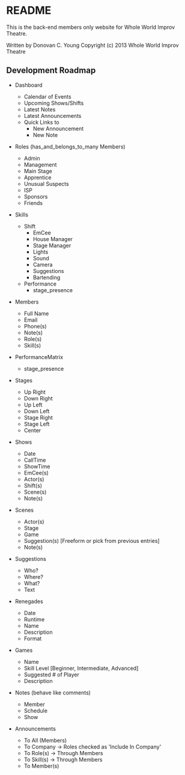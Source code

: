 README
======

This is the back-end members only website for Whole World Improv Theatre.

Written by Donovan C. Young
Copyright (c) 2013 Whole World Improv Theatre

Development Roadmap
-------------------

- Dashboard
  - Calendar of Events
  - Upcoming Shows/Shifts
  - Latest Notes
  - Latest Announcements
  - Quick Links to
    - New Announcement
    - New Note

- Roles (has_and_belongs_to_many Members)
  - Admin
  - Management
  - Main Stage
  - Apprentice
  - Unusual Suspects
  - ISP
  - Sponsors
  - Friends

- Skills
  - Shift
    - EmCee
    - House Manager
    - Stage Manager
    - Lights
    - Sound
    - Camera
    - Suggestions
    - Bartending
  - Performance
    - stage_presence

- Members
  - Full Name
  - Email
  - Phone(s)
  - Note(s)
  - Role(s)
  - Skill(s)

- PerformanceMatrix
  - stage_presence

- Stages
  - Up Right
  - Down Right
  - Up Left
  - Down Left
  - Stage Right
  - Stage Left
  - Center

- Shows
  - Date
  - CallTime
  - ShowTime
  - EmCee(s)
  - Actor(s)
  - Shift(s)
  - Scene(s)
  - Note(s)

- Scenes
  - Actor(s)
  - Stage
  - Game
  - Suggestion(s) [Freeform or pick from previous entries]
  - Note(s)

- Suggestions
  - Who?
  - Where?
  - What?
  - Text

- Renegades
  - Date
  - Runtime
  - Name
  - Description
  - Format

- Games
  - Name
  - Skill Level [Beginner, Intermediate, Advanced]
  - Suggested # of Player
  - Description

- Notes (behave like comments)
  - Member
  - Schedule
  - Show

- Announcements
  - To All (Members)
  - To Company  -> Roles checked as 'Include In Company'
  - To Role(s)  -> Through Members
  - To Skill(s) -> Through Members
  - To Member(s)

